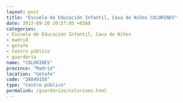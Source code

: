 ```yaml
---
layout: post
title: "Escuela de Educación Infantil, Casa de Niños COLORINES"
date: 2017-09-20 20:57:05 +0200
categories:
- Escuela de Educación Infantil, Casa de Niños
- madrid
- getafe
- Centro público
- guarderia
name: "COLORINES"
province: "Madrid"
location: "Getafe"
code: "28049158"
type: "Centro público"
permalink: /guarderias/colorines.html
---
```

